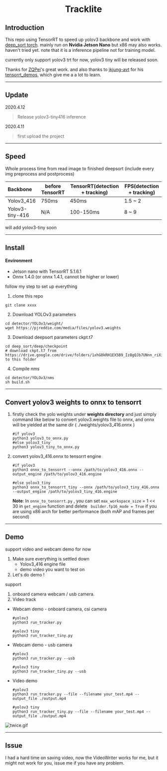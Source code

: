 <h1 align='center'>Tracklite</h1>

## Introduction

This repo using TensorRT to speed up yolov3 backbone and work with [deep_sort torch](https://github.com/ZQPei/deep_sort_pytorch).  mainly run on **Nvidia Jetson Nano** but x86 may also works. haven't tried yet. note that it is a inference pipeline not for training model.

currently only support yolov3 trt for now,  yolov3 tiny  will be released soon.

Thanks for [ZQPei](https://github.com/ZQPei)'s great work. and also thanks to [jkjung-avt](https://github.com/jkjung-avt) for his [tensorrt_demos](https://github.com/jkjung-avt/tensorrt_demos), which give me a a lot to learn.

------

## Update

2020.4.12

> Release yolov3-tiny416 inference

2020.4.11

> first upload the project

------

## Speed

Whole process time from read image to finished deepsort (include every img preprocess and postprocess)

| Backbone        | before TensorRT | TensorRT(detection + tracking) | FPS(detection + tracking) |
| :-------------- | --------------- | ------------------------------ | ------------------------- |
| Yolov3_416      | 750ms           | 450ms                          | 1.5 ~ 2                   |
| Yolov3-tiny-416 | N/A             | 100-150ms                      | 8 ~ 9                     |

will add yolov3-tiny soon

------

## Install

#### Environment

- Jetson nano with TensorRT 5.1.6.1
- Onnx 1.4.0 (or onnx 1.4.1, cannot be higher or lower)



follow my step to set up everything

1. clone this repo

```
git clone xxxx
```

2. Download YOLOv3 parameters

```
cd detector/YOLOv3/weight/
wget https://pjreddie.com/media/files/yolov3.weights
```

3. Download deepsort parameters ckpt.t7

```
cd deep_sort/deep/checkpoint
# download ckpt.t7 from
https://drive.google.com/drive/folders/1xhG0kRH1EX5B9_Iz8gQJb7UNnn_riXi6 to this folder
```

4. Compile nms

```
cd detector/YOLOv3/nms
sh build.sh
```

------



## Convert yolov3 weights to onnx to tensorrt

1. firstly check the yolo weights under **weights directory** and just simply command like below to convert yolov3.weights file to onnx,  and onnx will be yielded at the same dir ( ./weights/yolov3_416.onnx )

   ```shell
   #if yolov3
   python3 yolov3_to_onnx.py
   #else yolov3_tiny
   python3 yolov3_tiny_to_onnx.py
   ```

2. convert yolov3_416.onnx to tensorrt engine

   ```shell
   #if yolov3
   python3 onnx_to_tensorrt --onnx /path/to/yolov3_416.onnx --output_engine /path/to/yolov3_416.engine
   
   #else yolov3_tiny
   python3 onnx_to_tensorrt_tiny --onnx /path/to/yolov3_tiny_416.onnx --output_engine /path/to/yolov3_tiny_416.engine
   ```

   

   **Note**: In `onnx_to_tensorrt.py` , you can set `max_workspace_size` = 1 << 30 in `get_engine` function and delete ` builder.fp16_mode = True` if you are using x86 arch for better performance (both mAP and frames per second)

------

## Demo

support video and webcam demo for now

1. Make sure everything is settled down
   - Yolov3_416 engine file
   - demo video you want to test on
2. Let's do demo !

support 

1. onboard camera webcam / usb camera. 
2. Video track

- Webcam demo - onboard camera, csi camera

  ```shell
  #yolov3
  python3 run_tracker.py
  
  #yolov3 tiny
  python3 run_tracker_tiny.py
  ```

- Webcam demo - usb camera

  ```shell
  #yolov3
  python3 run_tracker.py --usb
  
  #yolov3 tiny
  python3 run_tracker_tiny.py --usb
  ```

- Video demo

  ```shell
  #yolov3
  python3 run_tracker.py --file --filename your_test.mp4 --output_file ./output.mp4
  
  #yolov3 tiny
  python3 run_tracker_tiny.py --file --filename your_test.mp4 --output_file ./output.mp4
  ```



![twice.gif](https://github.com/Stephenfang51/tracklite/blob/master/example/twice.gif)

------

## Issue 

I had a hard time on saving video, now the VideoWriter works for me, but it might not work for you, issue me if you have any problem.
